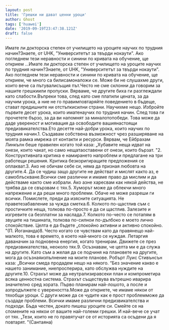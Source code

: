 ```yaml
---
layout: post
title: 'Грешки ни дават ценни уроци'
author: Ghost
tags: ['huawei']
date: '2019-09-19T23:47:38.121Z'
draft: false
---
```


Имате ли докторска степен от училището на уроците научих по трудния начин?Знаете, от UHK, "Университетът за твърди нокаути". Ако погледнем тези неравности и синини по кривата на обучение, ще открием ...Имате ли докторска степен от училището на уроците научих по трудния начин?Знаете, от UHK, "Университетът за твърди нокаути". Ако погледнем тези неравности и синини по кривата на обучение, ще открием, че много са билисамоналожи се. Може би не слушахме други, които вече са пътувалисъщия път.Често не сме склонни да говорим за нашите грешкиили пропуски. Вярваме, че другите биха ги разглеждали като слабости.Въпреки това, след като сме платили цената, за да научим урока, а ние не го правимповтаряйте поведението в бъдеще, стават предишните ни отстъпкисилни страни. Научихме нещо. Избройте първите десет урока, които иматенаучих по трудния начин. След това ги прочетете бързо, за да ви напомнят за миналотопобеди. Това може да даде увереност и мотивация да освободите вашиянастоящи предизвикателства.Ето десетте най-добри урока, които научих по трудния начин.1. Създавам собствена възможност чрез разширяване на моята рамка имрежа от контакти и ресурси. Вярвам, че Ейбрахам Линкълн беше правилен когато той каза: „Хубавите неща идват на онези, които чакат, но само нещатаоставени от онези, които бързат. "2. Конструктивната критика е намирането напроблем и предлагане на три работещи решения. Критика безкоригиращите предложения се оплакват.3. Ако не обичам себе си, няма да призная любовта на другите.4. Да се ​​чудиш защо другите не действат и мислят както аз, е самоблъскване.Всички сме различни и имаме право да мислим и да действаме както сме избрали. Ако азне харесвам как някой действа, не трябва да се свързвам с тях.5. Хуморът може да облекчи много напрежение и да реши много проблеми. Обаче не може разреши ги всички. Помислете, преди да изясните ситуацията. Не праветезабавление за чужда сметка.6. Колкото по-щастлив съм с простичките неща, толкова по-просто е да си щастлив. Залезите и изгревите са безплатни за наслада.7. Колкото по-често се потапям в звуците на тишината, толкова по-силнои по-дълбоко е моето лично спокойствие. Целта е да бъдете „спокойно активни и активно спокойно. "(П. Йогананда)8. Често когато се чувствам като да правянещо най-малкото, това е времето, в което най-много се нуждая. Летаргия даваначин за подновена енергия, когато тренирам. Движете се през предизвикателства, неоколо тях.9. Осъзнавам, че целта ми е да служа на другите. Като съм а желая да се подчиня на плановете на другите, мога да осъзнаяизпълнение на моите планове. Робърт Луис Стивънсън каза: „Всички смеда продадем нещо на някого. “Без значение какво е нашето занимание, ниепросперира, като обслужва нуждите на другите.10. Страхът може да неутрализиравсеки план и компрометира всяка ценностна система. Страхът съществува вътрешно иварира значително сред хората. Първо планирам най-лошото, а после и азпродължете с увереността.Може да откриете, че имаме някои от тяхобщи уроци. С други може да се чудите как е прост проблемможе да създаде проблеми. Всички имаме различни предизвикателства и подходи. Бъда честен, докато пишеш уроците си. Смейте се на спомените на някои от вашите най-големи грешки. И най-вече се учат от тях. „Тези, които не го правятучат се от историята са осъдени да я повтарят. "(Сантаяна)
